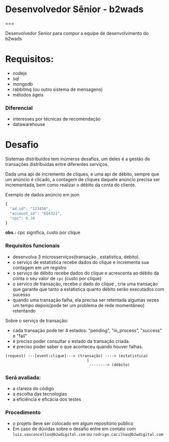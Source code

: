 # Desenvolvedor Sênior - b2wads
===

Desenvolvedor Senior para compor a equipe de desenvolvimento do b2wads


# Requisitos:

- nodejs
- sql
- mongodb
- rabbitmq (ou outro sistema de mensagens)
- métodos ágeis

### Diferencial
 - interesses por técnicas de recomendação 
 - datawarehouse

# Desafio

Sistemas distribuídos tem inúmeros desafios, um deles é a gestão de transações distribuidas entre diferentes serviços.

Dada uma api de incremento de cliques, e uma api de débito, sempre que um anúncio é clicado, a contagem de cliques daquele anúncio precisa ser incrementada, bem como realizar o débito da conta do cliente.

Exemplo de dados anúncio em json

```javascript
{
  "ad_id": "123456",
  "account_id": "654321",
  "cpc": 0.30
}
``` 
**obs.:** cpc significa, custo por clique



### Requisitos funcionais

- desenvolva 3 microsserviços(transação , estatística, debito).
- o serviço de estatística recebe dados do clique e incrementa sua contagem em um registro
- o serviço de débito recebe dados do clique e acrescenta ao débito da conta o seu valor de `cpc` (custo por clique) 
- o servico de transação, recebe  o dado do clique , cria uma transação que garante que tanto a estatística quanto débito
serão executados com sucesso
- quando uma transação falha, ela precisa ser retentada algumas vezes um tempo depois(pode ter um problema de rede momentâneo) retentando 

Sobre o serviço de transação:

- cada transação pode ter 4 estados: "pending", "in_process", "success" e "fail"
- é preciso poder consultar o estado da transação criada.
- é preciso poder saber o que aconteceu quando houver falhas. 

```cypher
(request) ---[event:clique]---> (transação) ----> (estatistica)
                                    |
                                     --------> (débito)
```


### Será avaliada:
 - a clareza do código
 - a escolha das tecnologias
 - a eficiência e eficácia dos testes

### Procedimento
 - o projeto deve ser colocado em algum repositório público
 - Em caso de dúvidas sobre o desafio entre em contato com 
`luiz.vasconcellos@b2wdigital.com` ou `rodrigo.cacilhas@b2wdigital.com`
